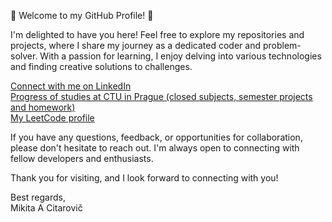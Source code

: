 👋 Welcome to my GitHub Profile! 👋

I'm delighted to have you here! Feel free to explore my repositories and projects, where I share my journey as a dedicated coder and problem-solver. With a passion for learning, I enjoy delving into various technologies and finding creative solutions to challenges.

[Connect with me on LinkedIn](https://www.linkedin.com/in/mikicit) <br>
[Progress of studies at CTU in Prague (closed subjects, semester projects and homework)](https://github.com/mikicit/ctu) <br>
[My LeetCode profile](https://leetcode.com/u/mikicit/)

If you have any questions, feedback, or opportunities for collaboration, please don't hesitate to reach out. I'm always open to connecting with fellow developers and enthusiasts.

Thank you for visiting, and I look forward to connecting with you!

Best regards, <br>
Mikita A Citarovič
